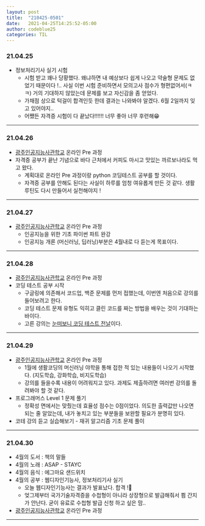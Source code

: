 ```yaml
---
layout: post
title:  "210425-0501"
date:   2021-04-25T14:25:52-05:00
author: codeblue25
categories: TIL
---
```


<h3>21.04.25</h3>

* 정보처리기사 실기 시험
  * 시험 받고 꽤나 당황했다. 왜냐하면 내 예상보다 쉽게 나오고 약술형 문제도 없었기 때문이다 !.. 사실 이번 시험 준비하면서 모의고사 점수가 형편없어서(ㅋㅋ) 거의 기대하지 않았는데 문제를 보고 자신감을 좀 얻었다.
  * 가채점 상으로 턱걸이 합격인듯 한데 결과는 나와봐야 알겠다. 6월 2일까지 잊고 있어야지..
  * 어쨌든 자격증 시험이 다 끝났다!!!!!! 너무 좋아 너무 후련해😁

---

<h3>21.04.26</h3>

* [광주인공지능사관학교](https://aischool.likelion.net/) 온라인 Pre 과정
* 자격증 공부가 끝난 기념으로 바다 근처에서 커피도 마시고 맛있는 까르보나라도 먹고 왔다.
  * 계획대로 온라인 Pre 과정이랑 python 코딩테스트 공부를 할 것이다.
  * 자격증 공부를 안해도 된다는 사실이 하루를 엄청 여유롭게 만든 것 같다. 생활 루틴도 다시 만들어서 실천해야지 !

---

<h3>21.04.27</h3>

* [광주인공지능사관학교](https://aischool.likelion.net/) 온라인 Pre 과정
  * 인공지능을 위한 기초 파이썬 파트 완강
  * 인공지능 개론 (머신러닝, 딥러닝)부분은 4월내로 다 듣는게 목표이다.

---

<h3>21.04.28</h3>

* [광주인공지능사관학교](https://aischool.likelion.net/) 온라인 Pre 과정
* 코딩 테스트 공부 시작
  * 구글링에 의존해서 코드업, 백준 문제를 먼저 접했는데, 이번엔 처음으로 강의를 들어보려고 한다.
  * 코딩 테스트 문제 유형도 익히고 클린 코드를 짜는 방법을 배우는 것이 기대하는 바이다.
  * 고른 강의는 [눈떠보니 코딩 테스트 전날](https://www.inflearn.com/course/%EC%BD%94%EB%94%A9-%ED%85%8C%EC%8A%A4%ED%8A%B8-%EC%A0%84%EB%82%A0)이다.

---

<h3>21.04.29</h3>

* [광주인공지능사관학교](https://aischool.likelion.net/) 온라인 Pre 과정
  * 1월에 생활코딩의 머신러닝 야학을 통해 접한 적 있는 내용들이 나오기 시작했다. (지도학습, 강화학습, 비지도학습)
  * 강의를 들을수록 내용이 어려워지고 있다. 과제도 제출하려면 여러번 강의를 돌려봐야 할 것 같다.
* 프로그래머스 Level 1 문제 풀기
  * 정확성 면에서는 맞췄는데 효율성 점수는 0점이었다. 의도한 출력값만 나오면 되는 줄 알았는데, 내가 놓치고 있는 부분들을 보완할 필요가 분명히 있다.
* 코테 강의 듣고 실습해보기 - 재귀 알고리즘 기초 문제 풀이

---

<h3>21.04.30</h3>

* 4월의 도서 : 책의 말들
* 4월의 노래 : ASAP - STAYC
* 4월의 음식 : 에그마요 샌드위치
* 4월의 공부 : 웹디자인기능사, 정보처리기사 실기
  * 오늘 웹디자인기능사는 결과가 발표났다. 합격 !🤭
  * 엊그제부터 국가기술자격증을 수첩형이 아니라 상장형으로 발급해줘서 쬠 간지가 안난다. 굳이 유료로 수첩형 발급 신청 하고 싶은 맘..
* [광주인공지능사관학교](https://aischool.likelion.net/) 온라인 Pre 과정

---
